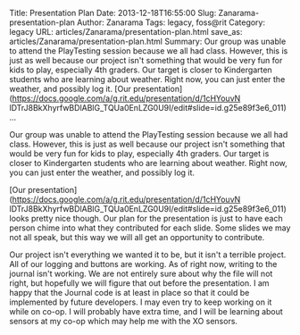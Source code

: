 Title: Presentation Plan
Date: 2013-12-18T16:55:00
Slug: Zanarama-presentation-plan
Author: Zanarama
Tags: legacy, foss@rit
Category: legacy
URL: articles/Zanarama/presentation-plan.html
save_as: articles/Zanarama/presentation-plan.html
Summary: Our group was unable to attend the PlayTesting session because we all had class. However, this is just as well because our project isn't something that would be very fun for kids to play, especially 4th graders. Our target is closer to Kindergarten students who are learning about weather. Right now, you can just enter the weather, and possibly log it.  [Our presentation](https://docs.google.com/a/g.rit.edu/presentation/d/1cHYouvN lDTrJ8BkXhyrfwBDlABlG_TQUa0EnLZG0U9I/edit#slide=id.g25e89f3e6_011) ... 

Our group was unable to attend the PlayTesting session because we all had
class. However, this is just as well because our project isn't something that
would be very fun for kids to play, especially 4th graders. Our target is
closer to Kindergarten students who are learning about weather. Right now, you
can just enter the weather, and possibly log it.

[Our presentation](https://docs.google.com/a/g.rit.edu/presentation/d/1cHYouvN
lDTrJ8BkXhyrfwBDlABlG_TQUa0EnLZG0U9I/edit#slide=id.g25e89f3e6_011) looks
pretty nice though. Our plan for the presentation is just to have each person
chime into what they contributed for each slide. Some slides we may not all
speak, but this way we will all get an opportunity to contribute.

Our project isn't everything we wanted it to be, but it isn't a terrible
project. All of our logging and buttons are working. As of right now, writing
to the journal isn't working. We are not entirely sure about why the file will
not right, but hopefully we will figure that out before the presentation. I am
happy that the Journal code is at least in place so that it could be
implemented by future developers. I may even try to keep working on it while
on co-op. I will probably have extra time, and I will be learning about
sensors at my co-op which may help me with the XO sensors.

